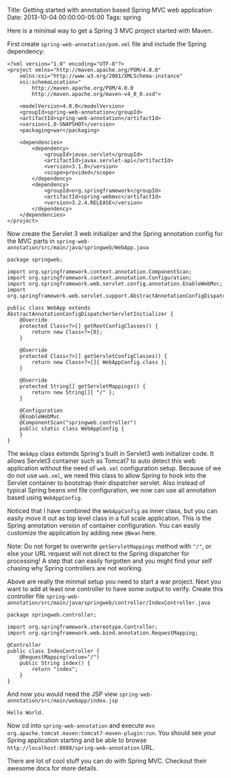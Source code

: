 Title: Getting started with annotation based Spring MVC web application
Date: 2013-10-04 00:00:00-05:00
Tags: spring



Here is a minimal way to get a Spring 3 MVC project started with Maven.

First create `spring-web-annotation/pom.xml` file and include the Spring dependency:

    <?xml version="1.0" encoding="UTF-8"?>
    <project xmlns="http://maven.apache.org/POM/4.0.0"
        xmlns:xsi="http://www.w3.org/2001/XMLSchema-instance"
        xsi:schemaLocation="
            http://maven.apache.org/POM/4.0.0
            http://maven.apache.org/maven-v4_0_0.xsd">
    
        <modelVersion>4.0.0</modelVersion>
        <groupId>spring-web-annotation</groupId>
        <artifactId>spring-web-annotation</artifactId>
        <version>1.0-SNAPSHOT</version>
        <packaging>war</packaging>
    
        <dependencies>
            <dependency>
                <groupId>javax.servlet</groupId>
                <artifactId>javax.servlet-api</artifactId>
                <version>3.1.0</version>
                <scope>provided</scope>
            </dependency>
            <dependency>
                <groupId>org.springframework</groupId>
                <artifactId>spring-webmvc</artifactId>
                <version>3.2.4.RELEASE</version>
            </dependency>
        </dependencies>
    </project>

Now create the Servlet 3 web initializer and the Spring annotation config for the MVC parts in `spring-web-annotation/src/main/java/springweb/WebApp.java`

    package springweb;
    
    import org.springframework.context.annotation.ComponentScan;
    import org.springframework.context.annotation.Configuration;
    import org.springframework.web.servlet.config.annotation.EnableWebMvc;
    import org.springframework.web.servlet.support.AbstractAnnotationConfigDispatcherServletInitializer;
    
    public class WebApp extends AbstractAnnotationConfigDispatcherServletInitializer {
        @Override
        protected Class<?>[] getRootConfigClasses() {
            return new Class<?>[0];
        }
    
        @Override
        protected Class<?>[] getServletConfigClasses() {
            return new Class<?>[]{ WebAppConfig.class };
        }
    
        @Override
        protected String[] getServletMappings() {
            return new String[]{ "/" };
        }
    
        @Configuration
        @EnableWebMvc
        @ComponentScan("springweb.controller")
        public static class WebAppConfig {
        }
    }

The `WebApp` class extends Spring's built in Servlet3 web initializer code. It allows Servlet3 container such as Tomcat7 to auto detect this web application without the need of `web.xml` configuration setup. Because of we do not use `web.xml`, we need this class to allow Spring to hook into the Servlet container to bootstrap their dispatcher servlet. Also instead of typical Spring beans xml file configuration, we now can use all annotation based using `WebAppConfig`.

Noticed that I have combined the `WebAppConfig` as inner class, but you can easily move it out as top level class in a full scale application. This is the Spring annotation version of container configuration. You can easily customize the application by adding new `@Bean` here.

Note: Do not forget to overwrite `getServletMappings` method with `"/"`, or else your URL request will not direct to the Spring dispatcher for processing! A step that can easily forgotten and you might find your self chasing why Spring controllers are not working.

Above are really the minmal setup you need to start a war project. Next you want to add at least one controller to have some output to verify. Create this controller file `spring-web-annotation/src/main/java/springweb/controller/IndexController.java`

    package springweb.controller;
    
    import org.springframework.stereotype.Controller;
    import org.springframework.web.bind.annotation.RequestMapping;
    
    @Controller
    public class IndexController {
        @RequestMapping(value="/")
        public String index() {
            return "index";
        }
    }

And now you would need the JSP view `spring-web-annotation/src/main/webapp/index.jsp`

    Hello World.

Now cd into `spring-web-annotation` and execute `mvn org.apache.tomcat.maven:tomcat7-maven-plugin:run`. You should see your Spring application starting and be able to browse `http://localhost:8080/spring-web-annotation` URL.

There are lot of cool stuff you can do with Spring MVC. Checkout their awesome docs for more details.

